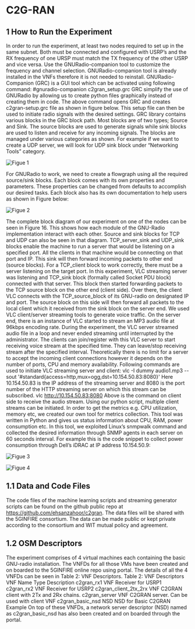 <!-- TITLE: C 2 Gran -->
<!-- SUBTITLE: C2G-RAN  -->

# C2G-RAN 

## 1	How to Run the Experiment
In order to run the experiment, at least two nodes required to set up in the same subnet. Both must be connected and configured with USRP’s and the RX frequency of one URSP must match the TX frequency of the other USRP and vice versa. Use the GNURadio-companion tool to customize the frequency and channel selection. GNURadio-companion tool is already installed in the VNFs therefore it is not needed to reinstall. GNURadio-Companion (GRC) is a GUI tool which can be activated using following command:
#gnuradio-companion c2gran_setup.grc
GRC simplify the use of GNURadio by allowing us to create python files graphically instead of creating them in code. The above command opens GRC and creates c2gran-setup.grc file as shown in figure below. This setup file can then be used to initiate radio signals with the desired settings. GRC library contains various blocks in the GRC block path. Most blocks are of two types; Source and Sink. The source blocks are used to generate signals while sink blocks are used to listen and receive for any incoming signals. The blocks are managed under various categories as shown. For example if we want to create a UDP server, we will look for UDP sink block under “Networking Tools” category. 


![Figue 1](/uploads/c-2-gran/picture-1.png "Figure 1")

For GNURadio to work, we need to create a flowgraph using all the required source/sink blocks. Each block comes with its own properties and parameters. These properties can be changed from defaults to accomplish our desired tasks. Each block also has its own documentation to help users as shown in Figure below:


![Figue 2](/uploads/c2gran/picture-2.png "Figure 1")

The complete block diagram of our experiment on one of the nodes can be seen in Figure 16. This shows how each module of the GNU-Radio implementation interact with each other. Source and sink blocks for TCP and UDP can also be seen in that diagram. TCP_server_sink and UDP_sink blocks enable the machine to run a server that would be listening on a specified port. All the clients in that machine would be connecting on that port and IP. This sink will then forward incoming packets to other end (source blocks). For a TCP_client block to work correctly, there must be a server listening on the target port. In this experiment, VLC streaming server was listening and TCP_sink block (formally called Socket PDU block) connected with that server. This block then started forwarding packets to the TCP source block on the other end (client side). Over there, the client VLC connects with the TCP_source_block of its GNU-radio on designated IP and port. The source block on this side will then forward all packets to the local client which it received from the sink block on the server end. 
We used VLC client/server streaming tools to generate voice traffic. On the server end, there is an instance of VLC started to stream an MP3 audio file at 96kbps encoding rate. During the experiment, the VLC server streamed audio file in a loop and never ended streaming until interrupted by the administrator. The clients can join/register with this VLC server to start receiving voice stream at the specified time. They can leave/stop receiving stream after the specified interval. Theoretically there is no limit for a server to accept the incoming client connections however it depends on the number of ports, CPU and memory availability. Following commands are used to initiate VLC streaming server and client: 
vlc -I dummy audio1.mp3 --sout '#standard{access=http,mux=ogg,dst=10.154.50.83:8080}'
Here 10.154.50.83 is the IP address of the streaming server and 8080 is the port number of the HTTP streaming server on which this stream can be subscribed. 
vlc http://10.154.50.83:8080
Above is the command on client side to receive the audio stream. Using our python script, multiple client streams can be initiated. 
In order to get the metrics e.g. CPU utilization, memory etc, we created our own tool for metrics collection. This tool was written in Python and gives us status information about CPU, RAM, power consumption etc. In this tool, we exploited Linux’s snmpwalk command and collected the desired information through SNMP agents in each server on 60 seconds interval. For example this is the code snippet to collect power consumption through Dell’s iDRAC at IP address 10.154.50.9:


![Figue 3](/uploads/c2gran/picture-3.png "Figure 1")



![Figue 4](/uploads/c2gran/picture-4.png "Figure 1")

## 1.1	Data and Code Files
The code files of the machine learning scripts and streaming generator scripts can be found on the github public repo at https://github.com/ehsanzahoor/c2gran. The data files will be shared with the 5GINFIRE consortium. The data can be made public or kept private according to the consortium and WIT mutual policy and agreement. 

## 1.2	OSM Descriptors
The experiment comprises of 4 virtual machines each containing the basic GNU-radio installation. The VNFDs for all those VMs have been created and on boarded to the 5GINFIRE online repo using portal.  The details of all the 4 VNFDs can be seen in Table 2: VNF Descriptors.
Table 2: VNF Descriptors
VNF Name	Type	Description
c2gran_rx1	VNF	Receiver for USRP1
c2gran_rx2	VNF	Receiver for USRP2
c2gran_client_2tx_2rx	VNF	C2GRAN client with 2Tx and 2Rx chains. 
c2gran_server	VNF	C2GRAN server. Can be used with client VNF
c2gran_basic_nsd	NSD	NSD for Basic C2GRAN Example
On top of these VNFDs, a network server descriptor (NSD) named as c2gran_basic_nsd has also been created and on boarded through the portal.
